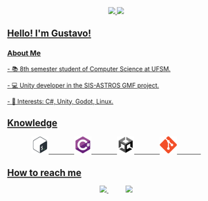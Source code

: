 
<div align="center">
  <a href="https://github.com/Guglis02">
  <img height="150em" src="https://github-readme-stats.vercel.app/api?username=Guglis02&show_icons=true&theme=dracula&include_all_commits=true&count_private=true"/>
  <img height="150em" src="https://github-readme-stats.vercel.app/api/top-langs/?username=Guglis02&layout=compact&langs_count=7&theme=dracula"/>
</div>

## Hello! I'm Gustavo!
  
### About Me
<div style="display: inline_block"  >
<p> - 📚 8th semester student of Computer Science at UFSM. </p>
<p> - 💻 Unity developer in the SIS-ASTROS GMF project. </p>
<p> - 🎯 Interests: C#, Unity, Godot, Linux. </p>   
  
  
</div>
    
## Knowledge
<div align="center">
    <img height="40" src="https://raw.githubusercontent.com/devicons/devicon/master/icons/bash/bash-original.svg">
    &nbsp;&nbsp;&nbsp;&nbsp;&nbsp;&nbsp;&nbsp;&nbsp;&nbsp;&nbsp;&nbsp;&nbsp;&nbsp;
    <img height="40" src="https://raw.githubusercontent.com/devicons/devicon/master/icons/csharp/csharp-original.svg">
    &nbsp;&nbsp;&nbsp;&nbsp;&nbsp;&nbsp;&nbsp;&nbsp;&nbsp;&nbsp;&nbsp;&nbsp;&nbsp;
    <img height="40" src="https://raw.githubusercontent.com/devicons/devicon/master/icons/unity/unity-original.svg">
    &nbsp;&nbsp;&nbsp;&nbsp;&nbsp;&nbsp;&nbsp;&nbsp;&nbsp;&nbsp;&nbsp;&nbsp;&nbsp;
    <img height="40" src="https://raw.githubusercontent.com/devicons/devicon/master/icons/git/git-original.svg">
    &nbsp;&nbsp;&nbsp;&nbsp;&nbsp;&nbsp;&nbsp;&nbsp;&nbsp;&nbsp;&nbsp;&nbsp;&nbsp;  
</div>
  
## How to reach me

<p align="center">
    <a href="mailto:gustavomf02@gmail.com">
        <img src="https://img.shields.io/badge/gmail-D14836?&style=for-the-badge&logo=gmail&logoColor=white&link=mailto:gustavomf02@gmail.com">
    </a>
    &nbsp;&nbsp;&nbsp;&nbsp;&nbsp;&nbsp;&nbsp;&nbsp;&nbsp;
    <a href="https://www.linkedin.com/in/gustavo-machado-de-freitas/">
        <img src="https://img.shields.io/badge/linkedin-%230077B5.svg?&style=for-the-badge&logo=linkedin&logoColor=white&link=https://www.linkedin.com/in/gustavo-machado-de-freitas/">
    </a>
    
</p>
   
</p>

##

